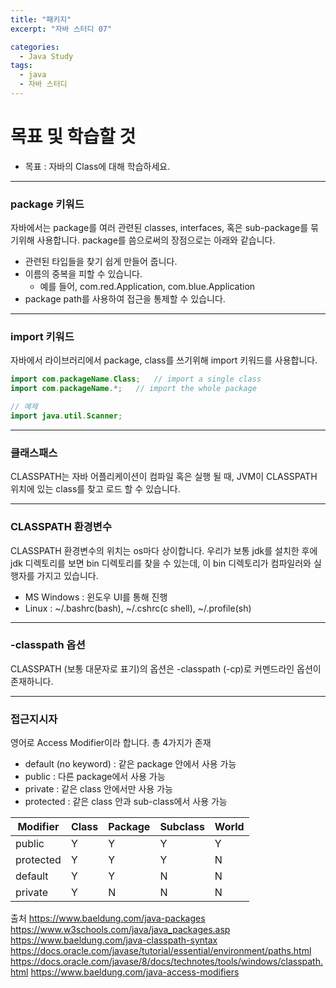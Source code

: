```yaml
---
title: "패키지"
excerpt: "자바 스터디 07"

categories:
  - Java Study
tags:
  - java
  - 자바 스터디
---
```


# 목표 및 학습할 것
* 목표 : 자바의 Class에 대해 학습하세요.
-------------
### package 키워드
자바에서는 package를 여러 관련된 classes, interfaces, 혹은 sub-package를 묶기위해 사용합니다.
package를 씀으로써의 장점으로는 아래와 같습니다.
* 관련된 타입들을 찾기 쉽게 만들어 줍니다.
* 이름의 중복을 피할 수 있습니다.
    * 예를 들어, com.red.Application, com.blue.Application
* package path를 사용하여 접근을 통제할 수 있습니다.

-------------
### import 키워드
자바에서 라이브러리에서 package, class를 쓰기위해 import 키워드를 사용합니다.

```java
import com.packageName.Class;   // import a single class
import com.packageName.*;   // import the whole package

// 예제
import java.util.Scanner;
```

-------------
### 클래스패스
CLASSPATH는 자바 어플리케이션이 컴파일 혹은 실행 될 때, JVM이 CLASSPATH 위치에 있는 class를 찾고 로드 할 수 있습니다.

-------------
### CLASSPATH 환경변수
CLASSPATH 환경변수의 위치는 os마다 상이합니다.
우리가 보통 jdk를 설치한 후에 jdk 디렉토리를 보면 bin 디렉토리를 찾을 수 있는데,
이 bin 디렉토리가 컴파일러와 실행자를 가지고 있습니다.

* MS Windows : 윈도우 UI를 통해 진행
* Linux : ~/.bashrc(bash), ~/.cshrc(c shell), ~/.profile(sh)

-------------
### -classpath 옵션
CLASSPATH (보통 대문자로 표기)의 옵션은 -classpath (-cp)로 커멘드라인 옵션이 존재하니다.

-------------
### 접근지시자
영어로 Access Modifier이라 합니다.
총 4가지가 존재
* default (no keyword) : 같은 package 안에서 사용 가능
* public : 다른 package에서 사용 가능
* private : 같은 class 안에서만 사용 가능
* protected : 같은 class 안과 sub-class에서 사용 가능

|Modifier|Class|Package|Subclass|World|
|------|---|---|---|---|
|public|Y|Y|Y|Y|
|protected|Y|Y|Y|N|
|default|Y|Y|N|N|
|private|Y|N|N|N|N|

출처 
<https://www.baeldung.com/java-packages>
<https://www.w3schools.com/java/java_packages.asp>
<https://www.baeldung.com/java-classpath-syntax>
<https://docs.oracle.com/javase/tutorial/essential/environment/paths.html>
<https://docs.oracle.com/javase/8/docs/technotes/tools/windows/classpath.html>
<https://www.baeldung.com/java-access-modifiers>